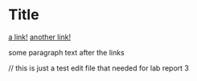 # Title

[a link!](https://something.com)
[another link!](some-page.html)

some paragraph text after the links

// this is just a test edit file that needed for lab report 3